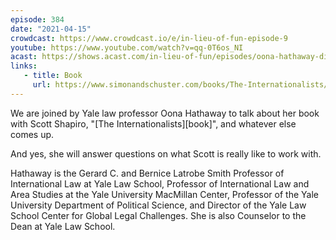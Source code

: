 ```yaml
---
episode: 384
date: "2021-04-15"
crowdcast: https://www.crowdcast.io/e/in-lieu-of-fun-episode-9
youtube: https://www.youtube.com/watch?v=qq-0T6os_NI
acast: https://shows.acast.com/in-lieu-of-fun/episodes/oona-hathaway-dishes-on-the-internationalists
links:
   - title: Book
     url: https://www.simonandschuster.com/books/The-Internationalists/Oona-A-Hathaway/9781501109874
---
```

We are joined by Yale law professor Oona Hathaway to talk about her book with Scott Shapiro, "[The Internationalists][book]", and whatever else comes up.

And yes, she will answer questions on what Scott is really like to work with.

Hathaway is the Gerard C. and Bernice Latrobe Smith Professor of International Law at Yale Law School, Professor of International Law and Area Studies at the Yale University MacMillan Center, Professor of the Yale University Department of Political Science, and Director of the Yale Law School Center for Global Legal Challenges. She is also Counselor to the Dean at Yale Law School.
